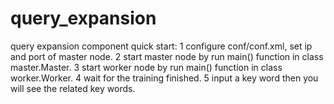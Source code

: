 # query_expansion
query expansion component
quick start:
1 configure conf/conf.xml, set ip and port of master node.
2 start master node by run main() function in class master.Master.
3 start worker node by run main() function in class worker.Worker.
4 wait for the training finished.
5 input a key word then you will see the related key words.
